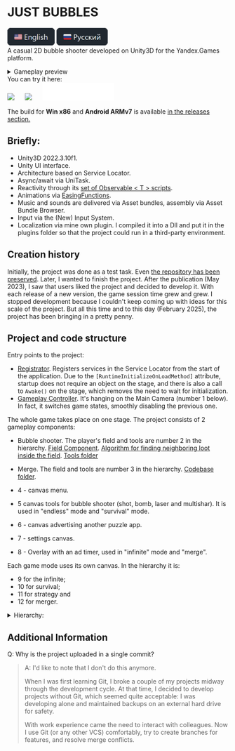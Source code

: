 # JUST BUBBLES
[<img src="GithubImages/eng.png" height="40"/>](/Readme.md)
[<img src="GithubImages/rus.png" height="40"/>](/Readme_ru.md)
<br>A casual 2D bubble shooter developed on Unity3D for the Yandex.Games platform.
<details>
  <summary>Gameplay preview</summary>
  
  https://github.com/user-attachments/assets/a0745bc1-491d-48f3-abcb-c22e1d6ad5fd

</details>
You can try it here:
<br><a href="https://yandex.com/games/app/225752" title="Yandex Games"><img src="https://yastatic.net/s3/games-static/static-data/images/single-logo/yandex_games_games_en_white.svg" style="height:40px; margin-right: 20px;"></a>
<a href="https://dan398.itch.io/justbubbles" title="Itch.io"><img src="https://static.itch.io/images/badge.svg" style="height:40px; margin-right: 20px;"></a>
<a href="https://dan0398.github.io/JustBubbles/" title="GitHub"><img src="GithubImages/GitHub_Lockup_Light.svg" height="40"></a>

The build for **Win x86** and **Android ARMv7** is available [in the releases section.](https://github.com/Dan0398/JustBubbles/releases/tag/V1.2)

## Briefly:
- Unity3D 2022.3.10f1.
- Unity UI interface.
- Architecture based on Service Locator.
- Async/await via UniTask.
- Reactivity through its [set of Observable < T > scripts](/Assets/Scripts/Utils/Observable/).
- Animations via [EasingFunctions](/Assets/Scripts/EasingFunctions.cs).
- Music and sounds are delivered via Asset bundles, assembly via Asset Bundle Browser.
- Input via the (New) Input System.
- Localization via mine own plugin. I compiled it into a Dll and put it in the plugins folder so that the project could run in a third-party environment.

## Creation history
Initially, the project was done as a test task. Even [the repository has been preserved](https://github.com/Dan0398/BubbleShooter ). Later, I wanted to finish the project. After the publication (May 2023), I saw that users liked the project and decided to develop it. With each release of a new version, the game session time grew and grew. I stopped development because I couldn't keep coming up with ideas for this scale of the project. But all this time and to this day (February 2025), the project has been bringing in a pretty penny.

## Project and code structure
Entry points to the project:
- [Registrator](/Assets/Scripts/Services/DI/Registrator.cs). Registers services in the Service Locator from the start of the application. Due to the `[RuntimeInitializeOnLoadMethod]` attribute, startup does not require an object on the stage, and there is also a call to `Awake()` on the stage, which removes the need to wait for initialization.
- [Gameplay Controller](/Assets/Scripts/Gameplay/Controller.cs). It's hanging on the Main Camera (number 1 below). In fact, it switches game states, smoothly disabling the previous one.

The whole game takes place on one stage.
The project consists of 2 gameplay components: 
- Bubble shooter. The player's field and tools are number 2 in the hierarchy. [Field Component](Assets/Scripts/Gameplay/Field/BubbleField.cs). [Algorithm for finding neighboring loot inside the field](Assets/Scripts/Gameplay/Field/NeighborPlaces.cs). [Tools folder](Assets/Scripts/Gameplay/Instruments/)
- Merge. The field and tools are number 3 in the hierarchy. [Codebase folder](Assets\Scripts\Gameplay\Merge).

- 4 - canvas menu. 
- 5 canvas tools for bubble shooter (shot, bomb, laser and multishar). It is used in "endless" mode and "survival" mode.
- 6 - canvas advertising another puzzle app. 
- 7 - settings canvas. 
- 8 - Overlay with an ad timer, used in "infinite" mode and "merge".

Each game mode uses its own canvas. In the hierarchy it is:
- 9 for the infinite;
- 10 for survival;
- 11 for strategy and
- 12 for merger.

<details>
<summary>Hierarchy:</summary>
<img src="GithubImages/Hierarchy.png" alt="Hierarchy" style="width: 200px; margin-right: 20px;">
</details>

## Additional Information
Q: Why is the project uploaded in a single commit?
>A: I'd like to note that I don't do this anymore. 
>
>When I was first learning Git, I broke a couple of my projects midway through the development cycle. At that time, I decided to develop projects without Git, which seemed quite acceptable: I was developing alone and maintained backups on an external hard drive for safety.
>
>With work experience came the need to interact with colleagues. Now I use Git (or any other VCS) comfortably, try to create branches for features, and resolve merge conflicts.